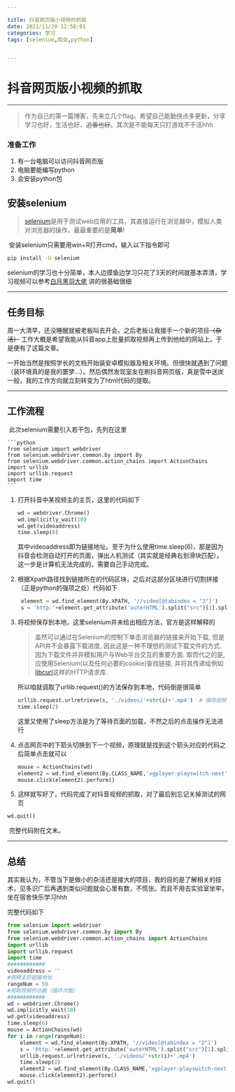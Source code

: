 ```yaml
---

title: 抖音网页版小视频的抓取 
date: 2021/11/20 12:58:01
categories: 学习
tags: [selenium,爬虫,python]


---
```


# 抖音网页版小视频的抓取

---

> 作为自己的第一篇博客，先来立几个flag。希望自己能勤快点多更新，分享学习也好，生活也好，~~追番也好~~。其次是不能每天只打游戏不干活hhh

### 准备工作

1. 有一台电脑可以访问抖音网页版
2. 电脑要能编写python
3. 会安装python包

## 安装selenium

> [selenium](https://www.selenium.diev/)是用于测试web应用的工具，其直接运行在浏览器中，模拟人类对浏览器的操作。最最重要的是**简单**!

​	安装selenium只需要用win+R打开cmd，输入以下指令即可

```cmd
pip install -U selenium
```

​	selenium的学习也十分简单，本人边摸鱼边学习只花了3天的时间就基本弄清，学习视频可以参考[白月黑羽大佬](https://www.bilibili.com/video/BV1Z4411o7TA) 讲的很基础很细

---

## 任务目标

​	周一大清早，还没睡醒就被老板叫去开会。之后老板让我接手一个新的项目~~（杂活）~~ 工作大概是希望我能从抖音app上批量抓取视频再上传到他给的网站上。于是便有了这篇文章。 

​	一开始当然是按照学长的文档开始装安卓模拟器及相关环境。但很快就遇到了问题（装环境真的是我的噩梦...）。然后偶然发现室友在刷抖音网页版，真是雪中送炭一般，我的工作方向就立刻转变为了html代码的提取。

---

## 工作流程

​	此次selenium需要引入若干包，先列在这里

    ```python
    from selenium import webdriver
    from selenium.webdriver.common.by import By
    from selenium.webdriver.common.action_chains import ActionChains
    import urllib
    import urllib.request
    import time
    ```

1. 打开抖音中某视频主的主页，这里的代码如下

   ```python
   wd = webdriver.Chrome()
   wd.implicitly_wait(10)
   wd.get(videoaddress)
   time.sleep(6)
   ```

   ​	其中videoaddress即为链接地址。至于为什么使用time.sleep(6)，那是因为抖音会检测自动打开的页面，弹出人机测试（其实就是经典右划滑块匹配）。这一步是计算机无法完成的，需要自己手动完成。

2. 根据Xpath路径找到链接所在的代码区块，之后对这部分区块进行切割拼接（正是python的强项之处）代码如下

   ```python
    element = wd.find_element(By.XPATH, '//video[@tabindex = "2"]')
    s = 'http:'+element.get_attribute('outerHTML').split("src")[1].split("\"")[1]
   ```

3. 将视频保存到本地，这里selenium并未给出相应方法，官方是这样解释的

   > 虽然可以通过在Selenium的控制下单击浏览器的链接来开始下载, 但是API并不会暴露下载进度, 因此这是一种不理想的测试下载文件的方式. 因为下载文件并非模拟用户与Web平台交互的重要方面. 取而代之的是, 应使用Selenium(以及任何必要的cookie)查找链接, 并将其传递给例如[libcurl](https://curl.haxx.se/libcurl/)这样的HTTP请求库.

   所以咱就调取了urllib.request()的方法保存到本地，代码倒是很简单

   ```python
   urllib.request.urlretrieve(s, './videos/'+str(i)+'.mp4')  # 保存视频
   time.sleep(2)
   ```

   这里又使用了sleep方法是为了等待页面的加载，不然之后的点击操作无法进行

4. 点击网页中的下箭头切换到下一个视频，原理就是找到这个箭头对应的代码之后简单点击就可以

   ```python
   mouse = ActionChains(wd)
   element2 = wd.find_element(By.CLASS_NAME,'xgplayer-playswitch-next')
   mouse.click(element2).perform()
   ```

    

5. 这样就写好了，代码完成了对抖音视频的抓取，对了最后别忘记关掉测试的网页

```python
wd.quit()
```

​	完整代码附在文末。

---

## 总结 

​	其实我认为，不管当下是做小的杂活还是接大的项目，我的目的是了解相关的技术，见多识广后再遇到类似问题就会心里有数，不慌张。而且不用去实验室坐牢，坐在宿舍快乐学习hhh







完整代码如下

```python
from selenium import webdriver
from selenium.webdriver.common.by import By
from selenium.webdriver.common.action_chains import ActionChains
import urllib
import urllib.request
import time
############
videoaddress = ''
#视频主的链接地址
rangeNum = 50
#爬取视频的总数（循环次数）
############
wd = webdriver.Chrome()
wd.implicitly_wait(10)
wd.get(videoaddress)
time.sleep(6)
mouse = ActionChains(wd)
for i in range(rangeNum):
    element = wd.find_element(By.XPATH, '//video[@tabindex = "2"]')
    s = 'http:'+element.get_attribute('outerHTML').split("src")[1].split("\"")[1]
    urllib.request.urlretrieve(s, './videos/'+str(i)+'.mp4') 
    time.sleep(2)
    element2 = wd.find_element(By.CLASS_NAME,'xgplayer-playswitch-next')
    mouse.click(element2).perform()
wd.quit()

```

